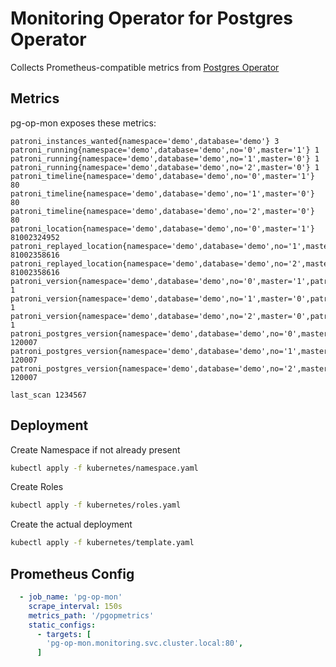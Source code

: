 # Monitoring Operator for Postgres Operator

Collects Prometheus-compatible metrics from [Postgres Operator](https://github.com/zalando/postgres-operator)

## Metrics
pg-op-mon exposes these metrics:
```
patroni_instances_wanted{namespace='demo',database='demo'} 3
patroni_running{namespace='demo',database='demo',no='0',master='1'} 1
patroni_running{namespace='demo',database='demo',no='1',master='0'} 1
patroni_running{namespace='demo',database='demo',no='2',master='0'} 1
patroni_timeline{namespace='demo',database='demo',no='0',master='1'} 80
patroni_timeline{namespace='demo',database='demo',no='1',master='0'} 80
patroni_timeline{namespace='demo',database='demo',no='2',master='0'} 80
patroni_location{namespace='demo',database='demo',no='0',master='1'} 81002324952
patroni_replayed_location{namespace='demo',database='demo',no='1',master='0'} 81002358616
patroni_replayed_location{namespace='demo',database='demo',no='2',master='0'} 81002358616
patroni_version{namespace='demo',database='demo',no='0',master='1',patroni_version='1.6.3'} 1
patroni_version{namespace='demo',database='demo',no='1',master='0',patroni_version='1.6.3'} 1
patroni_version{namespace='demo',database='demo',no='2',master='0',patroni_version='1.6.3'} 1
patroni_postgres_version{namespace='demo',database='demo',no='0',master='1'} 120007
patroni_postgres_version{namespace='demo',database='demo',no='1',master='0'} 120007
patroni_postgres_version{namespace='demo',database='demo',no='2',master='0'} 120007

last_scan 1234567
```
## Deployment

Create Namespace if not already present
```bash
kubectl apply -f kubernetes/namespace.yaml
```

Create Roles
```bash
kubectl apply -f kubernetes/roles.yaml
```

Create the actual deployment
```bash
kubectl apply -f kubernetes/template.yaml
```

## Prometheus Config
```yaml
  - job_name: 'pg-op-mon'
    scrape_interval: 150s
    metrics_path: '/pgopmetrics'
    static_configs:
      - targets: [
        'pg-op-mon.monitoring.svc.cluster.local:80',
      ]
```
